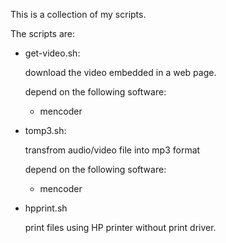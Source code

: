 This is a collection of my scripts.

The scripts are:
* get-video.sh:
  
    download the video embedded in a web page.
    
    depend on the following software:
    * mencoder
      
* tomp3.sh:

    transfrom audio/video file into mp3 format
    
    depend on the following software:
    * mencoder
      
* hpprint.sh

    print files using HP printer without print driver.
